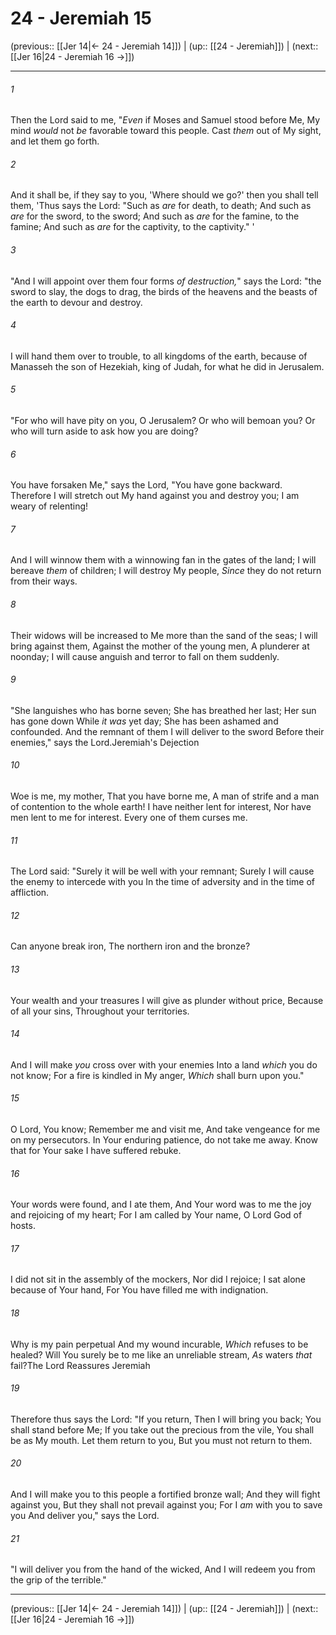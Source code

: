 # 24 - Jeremiah 15

(previous:: [[Jer 14|← 24 - Jeremiah 14]]) | (up:: [[24 - Jeremiah]]) | (next:: [[Jer 16|24 - Jeremiah 16 →]])

***


###### 1 
Then the Lord said to me, "_Even_ if Moses and Samuel stood before Me, My mind _would_ not _be_ favorable toward this people. Cast _them_ out of My sight, and let them go forth. 

###### 2 
And it shall be, if they say to you, 'Where should we go?' then you shall tell them, 'Thus says the Lord: "Such as _are_ for death, to death; And such as _are_ for the sword, to the sword; And such as _are_ for the famine, to the famine; And such as _are_ for the captivity, to the captivity." ' 

###### 3 
"And I will appoint over them four forms _of destruction,_" says the Lord: "the sword to slay, the dogs to drag, the birds of the heavens and the beasts of the earth to devour and destroy. 

###### 4 
I will hand them over to trouble, to all kingdoms of the earth, because of Manasseh the son of Hezekiah, king of Judah, for what he did in Jerusalem. 

###### 5 
"For who will have pity on you, O Jerusalem? Or who will bemoan you? Or who will turn aside to ask how you are doing? 

###### 6 
You have forsaken Me," says the Lord, "You have gone backward. Therefore I will stretch out My hand against you and destroy you; I am weary of relenting! 

###### 7 
And I will winnow them with a winnowing fan in the gates of the land; I will bereave _them_ of children; I will destroy My people, _Since_ they do not return from their ways. 

###### 8 
Their widows will be increased to Me more than the sand of the seas; I will bring against them, Against the mother of the young men, A plunderer at noonday; I will cause anguish and terror to fall on them suddenly. 

###### 9 
"She languishes who has borne seven; She has breathed her last; Her sun has gone down While _it was_ yet day; She has been ashamed and confounded. And the remnant of them I will deliver to the sword Before their enemies," says the Lord.Jeremiah's Dejection 

###### 10 
Woe is me, my mother, That you have borne me, A man of strife and a man of contention to the whole earth! I have neither lent for interest, Nor have men lent to me for interest. Every one of them curses me. 

###### 11 
The Lord said: "Surely it will be well with your remnant; Surely I will cause the enemy to intercede with you In the time of adversity and in the time of affliction. 

###### 12 
Can anyone break iron, The northern iron and the bronze? 

###### 13 
Your wealth and your treasures I will give as plunder without price, Because of all your sins, Throughout your territories. 

###### 14 
And I will make _you_ cross over with your enemies Into a land _which_ you do not know; For a fire is kindled in My anger, _Which_ shall burn upon you." 

###### 15 
O Lord, You know; Remember me and visit me, And take vengeance for me on my persecutors. In Your enduring patience, do not take me away. Know that for Your sake I have suffered rebuke. 

###### 16 
Your words were found, and I ate them, And Your word was to me the joy and rejoicing of my heart; For I am called by Your name, O Lord God of hosts. 

###### 17 
I did not sit in the assembly of the mockers, Nor did I rejoice; I sat alone because of Your hand, For You have filled me with indignation. 

###### 18 
Why is my pain perpetual And my wound incurable, _Which_ refuses to be healed? Will You surely be to me like an unreliable stream, _As_ waters _that_ fail?The Lord Reassures Jeremiah 

###### 19 
Therefore thus says the Lord: "If you return, Then I will bring you back; You shall stand before Me; If you take out the precious from the vile, You shall be as My mouth. Let them return to you, But you must not return to them. 

###### 20 
And I will make you to this people a fortified bronze wall; And they will fight against you, But they shall not prevail against you; For I _am_ with you to save you And deliver you," says the Lord. 

###### 21 
"I will deliver you from the hand of the wicked, And I will redeem you from the grip of the terrible."

***

(previous:: [[Jer 14|← 24 - Jeremiah 14]]) | (up:: [[24 - Jeremiah]]) | (next:: [[Jer 16|24 - Jeremiah 16 →]])
